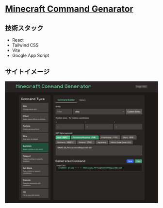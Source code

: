 # [Minecraft Command Genarator](https://script.google.com/a/macros/bitstar.tokyo/s/AKfycbwsf9XE5mashZE526l_GH8wBuFqmEU4nczMjpF-6Wu8-aapOqxcVtBHmC5qPZVCZyw-/exec)


## 技術スタック

- React
- Tailwind CSS
- Vite
- Google App Script

## サイトイメージ

![イメージ](/src/images/summon.png)
